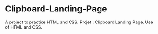 # Clipboard-Landing-Page
A project to practice HTML and CSS. 
Projet : Clipboard Landing Page.
Use of HTML and CSS.